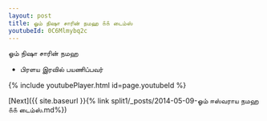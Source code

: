 ```yaml
---
layout: post
title: ஓம் நிஷா சாரின் நமஹ ௧௧ டைம்ஸ்
youtubeId: 0C6Mlmybq2c
---
```

 
 
 ஓம் நிஷா சாரின் நமஹ  
 
 -  பிரளய இரவில் பயணிப்பவர் 
 
  
 
  
 
 
 
 
 
 


{% include youtubePlayer.html id=page.youtubeId %}
 
[Next]({{ site.baseurl }}{% link  split1/_posts/2014-05-09-ஓம் ஈஸ்வராய நமஹ ௧௧ டைம்ஸ்.md%})
 

